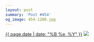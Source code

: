 ```yaml
---
layout: post
summary: 'Post #454'
og_image: 454-1280.jpg
---
```


<p>
  <time><a href="/454">{{ page.date | date: "%B %e, %Y" }}</a></time>
  <a href="/454"><img src="{{ site.assets_url }}/454-640.jpg" srcset="{{ site.assets_url }}/454-1280.jpg 1280w, {{ site.assets_url }}/454-960.jpg 960w, {{ site.assets_url }}/454-640.jpg 640w, {{ site.assets_url }}/454-320.jpg 320w" sizes="(min-width: 700px) 50vw, calc(100vw - 2rem)" /></a>
</p>
